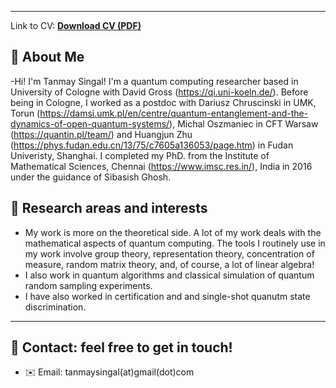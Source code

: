 


---


Link to CV: [**Download CV (PDF)**](CV_TS_Sept_2025.pdf)


## 🔹 About Me
-Hi! I'm Tanmay Singal! I'm a quantum computing researcher based in University of Cologne with David Gross (https://qi.uni-koeln.de/). Before being in Cologne, I worked as a postdoc with Dariusz Chruscinski in UMK, Torun (https://damsi.umk.pl/en/centre/quantum-entanglement-and-the-dynamics-of-open-quantum-systems/), Michal Oszmaniec in CFT Warsaw (https://quantin.pl/team/) and Huangjun Zhu (https://phys.fudan.edu.cn/13/75/c7605a136053/page.htm) in Fudan Univeristy, Shanghai. I completed my PhD. from the Institute of Mathematical Sciences, Chennai (https://www.imsc.res.in/), India in 2016 under the guidance of Sibasish Ghosh. 

## 🔹 Research areas and interests

-  My work is more on the theoretical side. A lot of my work deals with the mathematical aspects of quantum computing. The tools I routinely use in my work involve group theory, representation theory, concentration of measure, random matrix theory, and, of course, a lot of linear algebra! 
-  I also work in quantum algorithms and classical simulation of quantum random sampling experiments. 
- I have also worked in certification and and single-shot quanutm state discrimination. 
---

## 🔹 Contact: feel free to get in touch!
- ✉️ Email: tanmaysingal(at)gmail(dot)com

